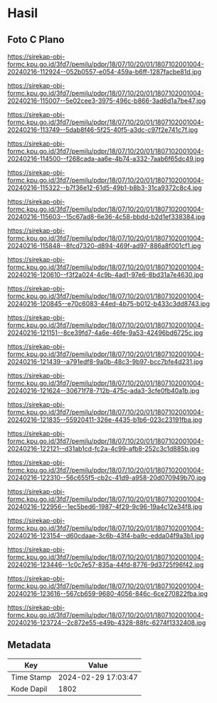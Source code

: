 # Hasil

## Foto C Plano

https://sirekap-obj-formc.kpu.go.id/3fd7/pemilu/pdpr/18/07/10/20/01/1807102001004-20240216-112924--052b0557-e054-459a-b6ff-1287facbe81d.jpg

https://sirekap-obj-formc.kpu.go.id/3fd7/pemilu/pdpr/18/07/10/20/01/1807102001004-20240216-115007--5e02cee3-3975-496c-b866-3ad6d1a7be47.jpg

https://sirekap-obj-formc.kpu.go.id/3fd7/pemilu/pdpr/18/07/10/20/01/1807102001004-20240216-113749--5dab8f46-5f25-40f5-a3dc-c97f2e741c7f.jpg

https://sirekap-obj-formc.kpu.go.id/3fd7/pemilu/pdpr/18/07/10/20/01/1807102001004-20240216-114500--f268cada-aa6e-4b74-a332-7aab6f65dc49.jpg

https://sirekap-obj-formc.kpu.go.id/3fd7/pemilu/pdpr/18/07/10/20/01/1807102001004-20240216-115322--b7f36e12-61d5-49b1-b8b3-31ca9372c8c4.jpg

https://sirekap-obj-formc.kpu.go.id/3fd7/pemilu/pdpr/18/07/10/20/01/1807102001004-20240216-115603--15c67ad8-6e36-4c58-bbdd-b2d1ef338384.jpg

https://sirekap-obj-formc.kpu.go.id/3fd7/pemilu/pdpr/18/07/10/20/01/1807102001004-20240216-115848--8fcd7320-d894-469f-ad97-886a8f001cf1.jpg

https://sirekap-obj-formc.kpu.go.id/3fd7/pemilu/pdpr/18/07/10/20/01/1807102001004-20240216-120610--f3f2a024-4c9b-4ad1-97e6-8bd31a7e4630.jpg

https://sirekap-obj-formc.kpu.go.id/3fd7/pemilu/pdpr/18/07/10/20/01/1807102001004-20240216-120845--e70c6083-44ed-4b75-b012-b433c3dd8743.jpg

https://sirekap-obj-formc.kpu.go.id/3fd7/pemilu/pdpr/18/07/10/20/01/1807102001004-20240216-121151--8ce39fd7-4a6e-46fe-9a53-42496bd6725c.jpg

https://sirekap-obj-formc.kpu.go.id/3fd7/pemilu/pdpr/18/07/10/20/01/1807102001004-20240216-121439--a791edf8-9a0b-48c3-9b97-bcc7bfe4d231.jpg

https://sirekap-obj-formc.kpu.go.id/3fd7/pemilu/pdpr/18/07/10/20/01/1807102001004-20240216-121624--30671f78-712b-475c-ada3-3cfe0fb40a1b.jpg

https://sirekap-obj-formc.kpu.go.id/3fd7/pemilu/pdpr/18/07/10/20/01/1807102001004-20240216-121835--55920411-326e-4435-b1b6-023c23191fba.jpg

https://sirekap-obj-formc.kpu.go.id/3fd7/pemilu/pdpr/18/07/10/20/01/1807102001004-20240216-122121--d31ab1cd-fc2a-4c99-afb8-252c3c1d885b.jpg

https://sirekap-obj-formc.kpu.go.id/3fd7/pemilu/pdpr/18/07/10/20/01/1807102001004-20240216-122310--56c655f5-cb2c-41d9-a958-20d070949b70.jpg

https://sirekap-obj-formc.kpu.go.id/3fd7/pemilu/pdpr/18/07/10/20/01/1807102001004-20240216-122956--1ec5bed6-1987-4f29-9c96-19a4c12e34f8.jpg

https://sirekap-obj-formc.kpu.go.id/3fd7/pemilu/pdpr/18/07/10/20/01/1807102001004-20240216-123154--d60cdaae-3c6b-43f4-ba9c-edda04f9a3b1.jpg

https://sirekap-obj-formc.kpu.go.id/3fd7/pemilu/pdpr/18/07/10/20/01/1807102001004-20240216-123446--1c0c7e57-835a-44fd-8776-9d3725f96f42.jpg

https://sirekap-obj-formc.kpu.go.id/3fd7/pemilu/pdpr/18/07/10/20/01/1807102001004-20240216-123616--567cb659-9680-4056-846c-6ce270822fba.jpg

https://sirekap-obj-formc.kpu.go.id/3fd7/pemilu/pdpr/18/07/10/20/01/1807102001004-20240216-123724--2c872e55-e49b-4328-88fc-6274f1332408.jpg


## Metadata

| Key        | Value               |
| ---------- | ------------------- |
| Time Stamp | 2024-02-29 17:03:47 |
| Kode Dapil | 1802                |



